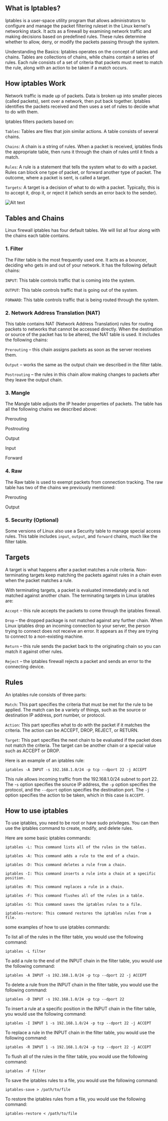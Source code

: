 ## What is Iptables?
Iptables is a user-space utility program that allows administrators to configure and manage the packet filtering ruleset in the Linux kernel's networking stack. It acts as a firewall by examining network traffic and making decisions based on predefined rules. These rules determine whether to allow, deny, or modify the packets passing through the system.

Understanding the Basics:
Iptables operates on the concept of tables and chains. Tables are collections of chains, while chains contain a series of rules. Each rule consists of a set of criteria that packets must meet to match the rule, along with an action to be taken if a match occurs.

## How iptables Work
Network traffic is made up of packets. Data is broken up into smaller pieces (called packets), sent over a network, then put back together. Iptables identifies the packets received and then uses a set of rules to decide what to do with them.

Iptables filters packets based on:

`Tables`: Tables are files that join similar actions. A table consists of several chains.

`Chains`: A chain is a string of rules. When a packet is received, iptables finds the appropriate table, then runs it through the chain of rules until it finds a match.

`Rules`: A rule is a statement that tells the system what to do with a packet. Rules can block one type of packet, or forward another type of packet. The outcome, where a packet is sent, is called a target.

`Targets`: A target is a decision of what to do with a packet. Typically, this is to accept it, drop it, or reject it (which sends an error back to the sender).


![Alt text](iptables.jpg)

## Tables and Chains
Linux firewall iptables has four default tables. We will list all four along with the chains each table contains.

### 1. Filter

The Filter table is the most frequently used one. It acts as a bouncer, deciding who gets in and out of your network. It has the following default chains:

`INPUT`: This table controls traffic that is coming into the system.

`OUTPUT`: This table controls traffic that is going out of the system.

`FORWARD`: This table controls traffic that is being routed through the system.

### 2. Network Address Translation (NAT)

This table contains NAT (Network Address Translation) rules for routing packets to networks that cannot be accessed directly. When the destination or source of the packet has to be altered, the NAT table is used. It includes the following chains:

`Prerouting` – this chain assigns packets as soon as the server receives them.

`Output` – works the same as the output chain we described in the filter table.

`Postrouting` – the rules in this chain allow making changes to packets after they leave the output chain.

### 3. Mangle

The Mangle table adjusts the IP header properties of packets. The table has all the following chains we described above:

Prerouting

Postrouting

Output

Input

Forward

### 4. Raw

The Raw table is used to exempt packets from connection tracking. The raw table has two of the chains we previously mentioned:

Prerouting

Output

### 5. Security (Optional)

Some versions of Linux also use a Security table to manage special access rules. This table includes `input`, `output`, and `forward` chains, much like the filter table.

## Targets
A target is what happens after a packet matches a rule criteria. Non-terminating targets keep matching the packets against rules in a chain even when the packet matches a rule.

With terminating targets, a packet is evaluated immediately and is not matched against another chain. The terminating targets in Linux iptables are:

`Accept` – this rule accepts the packets to come through the iptables firewall.

`Drop` – the dropped package is not matched against any further chain. When Linux iptables drop an incoming connection to your server, the person trying to connect does not receive an error. It appears as if they are trying to connect to a non-existing machine.

`Return` – this rule sends the packet back to the originating chain so you can match it against other rules.

`Reject` – the iptables firewall rejects a packet and sends an error to the connecting device.



## Rules

An iptables rule consists of three parts:

`Match`: This part specifies the criteria that must be met for the rule to be applied. The match can be a variety of things, such as the source or destination IP address, port number, or protocol.

`Action`: This part specifies what to do with the packet if it matches the criteria. The action can be ACCEPT, DROP, REJECT, or RETURN.

`Target`: This part specifies the next chain to be evaluated if the packet does not match the criteria. The target can be another chain or a special value such as ACCEPT or DROP.

Here is an example of an iptables rule:
```
iptables -A INPUT -s 192.168.1.0/24 -p tcp --dport 22 -j ACCEPT
```
This rule allows incoming traffic from the 192.168.1.0/24 subnet to port 22. The -`s` option specifies the source IP address, the `-p` option specifies the protocol, and the `--dport` option specifies the destination port. The `-j `option specifies the action to be taken, which in this case is `ACCEPT`.

## How to use iptables

To use iptables, you need to be root or have sudo privileges. You can then use the iptables command to create, modify, and delete rules.

Here are some basic iptables commands:
```
iptables -L: This command lists all of the rules in the tables.

iptables -A: This command adds a rule to the end of a chain.

iptables -D: This command deletes a rule from a chain.

iptables -I: This command inserts a rule into a chain at a specific position.

iptables -R: This command replaces a rule in a chain.

iptables -F: This command flushes all of the rules in a table.

iptables -S: This command saves the iptables rules to a file.

iptables-restore: This command restores the iptables rules from a file.
```

some examples of how to use iptables commands:

To list all of the rules in the filter table, you would use the following command:
```
iptables -L filter
```
To add a rule to the end of the INPUT chain in the filter table, you would use the following command:
```
iptables -A INPUT -s 192.168.1.0/24 -p tcp --dport 22 -j ACCEPT
```
To delete a rule from the INPUT chain in the filter table, you would use the following command:
```
iptables -D INPUT -s 192.168.1.0/24 -p tcp --dport 22
```
To insert a rule at a specific position in the INPUT chain in the filter table, you would use the following command:
```
iptables -I INPUT 1 -s 192.168.1.0/24 -p tcp --dport 22 -j ACCEPT
```
To replace a rule in the INPUT chain in the filter table, you would use the following command:
```
iptables -R INPUT 1 -s 192.168.1.0/24 -p tcp --dport 22 -j ACCEPT
```
To flush all of the rules in the filter table, you would use the following command:
```
iptables -F filter
```
To save the iptables rules to a file, you would use the following command:
```
iptables-save > /path/to/file
```
To restore the iptables rules from a file, you would use the following command:
```
iptables-restore < /path/to/file
```